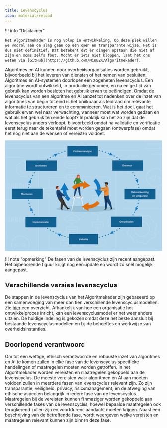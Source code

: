 ```yaml
---
title: Levenscyclus
icon: material/reload
---
```


!!! info "Disclaimer"

    Het Algoritmekader is nog volop in ontwikkeling. Op deze plek willen we vooral aan de slag gaan op een open en transparante wijze. Het is dus niet definitief. Dat betekent dat er dingen opstaan die niet af zijn en soms zelfs fout. Mocht er iets niet kloppen, laat het ons weten via [GitHub](https://github.com/MinBZK/Algoritmekader).

Algoritmes en AI kunnen door overheidsorganisaties worden gebruikt, bijvoorbeeld bij het leveren van diensten of het nemen van besluiten.
Algoritmes en AI-systemen doorlopen een zogeheten levenscyclus.
Een algoritme wordt ontwikkeld, in productie genomen, en na enige tijd van gebruik kan worden besloten het gebruik ervan te beëindigen.
Omdat de levenscyclus van een algoritme en AI aanzet tot nadenken over de inzet van algoritmes van begin tot eind is het bruikbaar als leidraad om relevante informatie te structureren en te communiceren.
Wat is het doel, gaat het gebruik ervan wel naar verwachting, wanneer moet wat worden gedaan en wat als het gebruik ten einde loopt?
In praktijk kan het zo zijn dat de levenscyclus anders verloopt, bijvoorbeeld omdat na validatie en verificatie eerst terug naar de tekentafel moet worden gegaan (ontwerpfase) omdat het nog niet aan de wensen of vereisten voldoet.

![Levenscyclus](levenscyclus.jpg)

!!! note "opmerking"
De fasen van de levenscyclus zijn recent aangepast. Het bijbehorende figuur krijgt nog een update en wordt zo snel mogelijk aangepast.

## Verschillende versies levenscyclus

De stappen in de levenscyclus van het Algoritmekader zijn gebaseerd op een samenvoeging van meer dan tien verschillende levenscyclusmodellen.
Zie [hier](../levenscyclus/Levenscyclus%20vergelijkingstabel.pdf) een overzicht.
Afhankelijk van hoe een organisatie het ontwikkelproces inricht, kan een levenscyclusmodel er net weer anders uitzien.
De huidige indeling is gekozen omdat deze het beste aansluit bij bestaande levenscyclusmodellen en bij de behoeftes en werkwijze van overheidsinstanties.

## Doorlopend verantwoord

Om tot een wettige, ethisch verantwoorde en robuuste inzet van algoritmes en AI te komen zullen in elke fase van de levenscyclus specifieke handelingen of maatregelen moeten worden getroffen.
In het Algoritmekader worden vereisten en maatregelen gekoppeld aan de levenscyclus.
De meeste vereisten waar algoritmen en AI aan moeten voldoen zullen in meerdere fasen van levenscyclus relevant zijn.
Zo zijn transparantie, veiligheid, privacy, risicomanagement, en de afweging van ethische aspecten belangrijk in iedere fase van de levenscyclus.
Maatregelen bij de vereisten kunnen fijnmaziger worden gekoppeld aan verschillende fases van de levenscyclus, hoewel bepaalde maatregelen ook terugkerend zullen zijn en voortdurend aandacht moeten krijgen.
Naast een beschrijving van de betreffende fase, wordt weergeven welke vereisten en maatregelen relevant kunnen zijn binnen deze fase.
